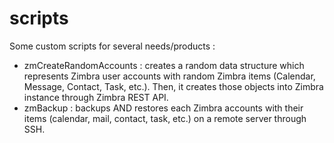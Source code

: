 scripts
=======

Some custom scripts for several needs/products :
- zmCreateRandomAccounts : creates a random data structure which represents Zimbra user accounts with random Zimbra items (Calendar, Message, Contact, Task, etc.). Then, it creates those objects into Zimbra instance through Zimbra REST API.
- zmBackup : backups AND restores each Zimbra accounts with their items (calendar, mail, contact, task, etc.) on a remote server through SSH.
